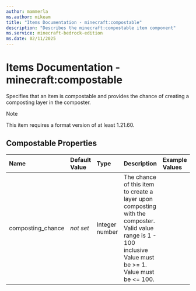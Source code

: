 ```yaml
---
author: mammerla
ms.author: mikeam
title: "Items Documentation - minecraft:compostable"
description: "Describes the minecraft:compostable item component"
ms.service: minecraft-bedrock-edition
ms.date: 02/11/2025 
---
```


# Items Documentation - minecraft:compostable

Specifies that an item is compostable and provides the chance of creating a composting layer in the composter.

> [!Note]
> This item requires a format version of at least 1.21.60.


## Compostable Properties

|Name       |Default Value |Type |Description |Example Values |
|:----------|:-------------|:----|:-----------|:------------- |
| composting_chance | *not set* | Integer number | The chance of this item to create a layer upon composting with the composter. Valid value range is 1 - 100 inclusive Value must be >= 1. Value must be <= 100. |  | 